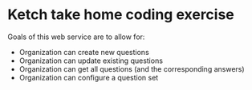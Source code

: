 # Ketch take home coding exercise

Goals of this web service are to allow for:
- Organization can create new questions
- Organization can update existing questions
- Organization can get all questions (and the corresponding answers)
- Organization can configure a question set
